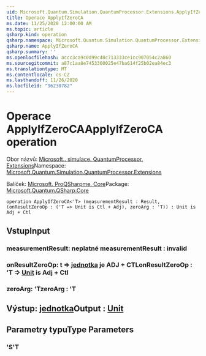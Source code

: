 ```yaml
---
uid: Microsoft.Quantum.Simulation.QuantumProcessor.Extensions.ApplyIfZeroCA
title: Operace ApplyIfZeroCA
ms.date: 11/25/2020 12:00:00 AM
ms.topic: article
qsharp.kind: operation
qsharp.namespace: Microsoft.Quantum.Simulation.QuantumProcessor.Extensions
qsharp.name: ApplyIfZeroCA
qsharp.summary: ''
ms.openlocfilehash: accc3ca9c0d99c48c713333ce1cc907054c2a860
ms.sourcegitcommit: a87c1aa8e7453360025e47ba614f25b02ea84ec3
ms.translationtype: MT
ms.contentlocale: cs-CZ
ms.lasthandoff: 11/26/2020
ms.locfileid: "96230782"
---
```

# <a name="applyifzeroca-operation"></a><span data-ttu-id="00467-102">Operace ApplyIfZeroCA</span><span class="sxs-lookup"><span data-stu-id="00467-102">ApplyIfZeroCA operation</span></span>

<span data-ttu-id="00467-103">Obor názvů: [Microsoft.. simulace. QuantumProcessor. Extensions](xref:Microsoft.Quantum.Simulation.QuantumProcessor.Extensions)</span><span class="sxs-lookup"><span data-stu-id="00467-103">Namespace: [Microsoft.Quantum.Simulation.QuantumProcessor.Extensions](xref:Microsoft.Quantum.Simulation.QuantumProcessor.Extensions)</span></span>

<span data-ttu-id="00467-104">Balíček: [Microsoft. ProQSharpme. Core](https://nuget.org/packages/Microsoft.Quantum.QSharp.Core)</span><span class="sxs-lookup"><span data-stu-id="00467-104">Package: [Microsoft.Quantum.QSharp.Core](https://nuget.org/packages/Microsoft.Quantum.QSharp.Core)</span></span>




```qsharp
operation ApplyIfZeroCA<'T> (measurementResult : Result, (onResultZeroOp : ('T => Unit is Ctl + Adj), zeroArg : 'T)) : Unit is Adj + Ctl
```


## <a name="input"></a><span data-ttu-id="00467-105">Vstup</span><span class="sxs-lookup"><span data-stu-id="00467-105">Input</span></span>

### <a name="measurementresult--__invalidresult__"></a><span data-ttu-id="00467-106">measurementResult: __neplatné <Result>__</span><span class="sxs-lookup"><span data-stu-id="00467-106">measurementResult : __invalid<Result>__</span></span>




### <a name="onresultzeroop--t--unit--is-adj--ctl"></a><span data-ttu-id="00467-107">onResultZeroOp: t => [jednotka](xref:microsoft.quantum.lang-ref.unit)  je ADJ + CTL</span><span class="sxs-lookup"><span data-stu-id="00467-107">onResultZeroOp : 'T => [Unit](xref:microsoft.quantum.lang-ref.unit)  is Adj + Ctl</span></span>




### <a name="zeroarg--t"></a><span data-ttu-id="00467-108">zeroArg: 'T</span><span class="sxs-lookup"><span data-stu-id="00467-108">zeroArg : 'T</span></span>





## <a name="output--unit"></a><span data-ttu-id="00467-109">Výstup: [jednotka](xref:microsoft.quantum.lang-ref.unit)</span><span class="sxs-lookup"><span data-stu-id="00467-109">Output : [Unit](xref:microsoft.quantum.lang-ref.unit)</span></span>



## <a name="type-parameters"></a><span data-ttu-id="00467-110">Parametry typu</span><span class="sxs-lookup"><span data-stu-id="00467-110">Type Parameters</span></span>

### <a name="t"></a><span data-ttu-id="00467-111">'S</span><span class="sxs-lookup"><span data-stu-id="00467-111">'T</span></span>

